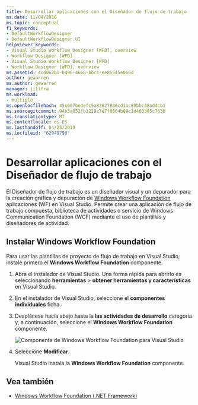 ```yaml
---
title: Desarrollar aplicaciones con el Diseñador de flujo de trabajo
ms.date: 11/04/2016
ms.topic: conceptual
f1_keywords:
- DefaultWorkflowDesigner
- DefaultWorkflowDesigner.UI
helpviewer_keywords:
- Visual Studio Workflow Designer [WFD], overview
- Workflow Designer [WFD]
- Visual Studio Workflow Designer [WFD]
- Workflow Designer [WFD], overview
ms.assetid: 4cd062b1-b496-4668-bbc1-ee85545e066d
author: gewarren
ms.author: gewarren
manager: jillfra
ms.workload:
- multiple
ms.openlocfilehash: 45c687be4efc5a83827836cd1ac89bbc38ad4cb1
ms.sourcegitcommit: 94b3a052fb1229c7e7f8804b09c1d403385c7630
ms.translationtype: MT
ms.contentlocale: es-ES
ms.lasthandoff: 04/23/2019
ms.locfileid: "62949790"
---
```

# <a name="develop-apps-with-the-workflow-designer"></a>Desarrollar aplicaciones con el Diseñador de flujo de trabajo

El Diseñador de flujo de trabajo es un diseñador visual y un depurador para la creación gráfica y depuración de [Windows Workflow Foundation](/dotnet/framework/windows-workflow-foundation/index) aplicaciones (WF) en Visual Studio. Permite crear una aplicación de flujo de trabajo compuesta, biblioteca de actividades o servicio de Windows Communication Foundation (WCF) mediante el uso de plantillas y diseñadores de actividad.

## <a name="install-windows-workflow-foundation"></a>Instalar Windows Workflow Foundation

Para usar las plantillas de proyecto de flujo de trabajo en Visual Studio, instale primero el **Windows Workflow Foundation** componente.

1. Abra el instalador de Visual Studio. Una forma rápida para abrirlo es seleccionando **herramientas** > **obtener herramientas y características** en Visual Studio.

1. En el instalador de Visual Studio, seleccione el **componentes individuales** ficha.

1. Desplácese hacia abajo hasta la **las actividades de desarrollo** categoría y, a continuación, seleccione el **Windows Workflow Foundation** componente.

   ![Componente de Windows Workflow Foundation para Visual Studio](media/windows-workflow-foundation-component.png)

1. Seleccione **Modificar**.

   Visual Studio instala la **Windows Workflow Foundation** componente.

## <a name="see-also"></a>Vea también

- [Windows Workflow Foundation (.NET Framework)](/dotnet/framework/windows-workflow-foundation/index)